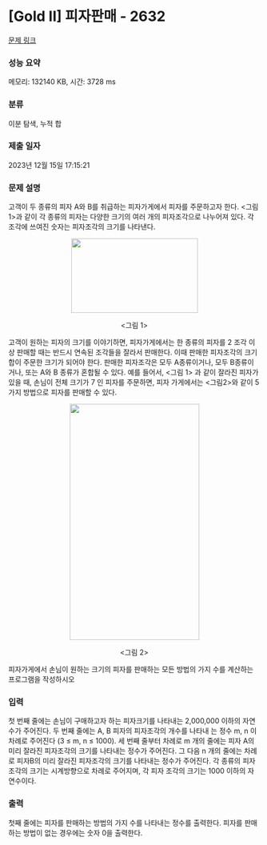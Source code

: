 # [Gold II] 피자판매 - 2632 

[문제 링크](https://www.acmicpc.net/problem/2632) 

### 성능 요약

메모리: 132140 KB, 시간: 3728 ms

### 분류

이분 탐색, 누적 합

### 제출 일자

2023년 12월 15일 17:15:21

### 문제 설명

<p>고객이 두 종류의 피자 A와 B를 취급하는 피자가게에서 피자를 주문하고자 한다. <그림 1>과 같이 각 종류의 피자는 다양한 크기의 여러 개의 피자조각으로 나누어져 있다. 각 조각에 쓰여진 숫자는 피자조각의 크기를 나타낸다.</p>

<p style="text-align: center;"><img alt="" src="https://upload.acmicpc.net/716aac2f-1375-4484-bf48-023e0fd3d665/-/preview/" style="width: 253px; height: 149px;"></p>

<p style="text-align: center;"><그림 1></p>

<p>고객이 원하는 피자의 크기를 이야기하면, 피자가게에서는 한 종류의 피자를 2 조각 이상 판매할 때는 반드시 연속된 조각들을 잘라서 판매한다. 이때 판매한 피자조각의 크기 합이 주문한 크기가 되어야 한다. 판매한 피자조각은 모두 A종류이거나, 모두 B종류이거나, 또는 A와 B 종류가 혼합될 수 있다. 예를 들어서, <그림 1> 과 같이 잘라진 피자가 있을 때, 손님이 전체 크기가 7 인 피자를 주문하면, 피자 가게에서는 <그림2>와 같이 5 가지 방법으로 피자를 판매할 수 있다.</p>

<p style="text-align: center;"><img alt="" src="https://upload.acmicpc.net/11e274ec-7970-42ad-9ffa-6d926b261f19/-/preview/" style="width: 259px; height: 472px;"></p>

<p style="text-align: center;"><그림 2></p>

<p>피자가게에서 손님이 원하는 크기의 피자를 판매하는 모든 방법의 가지 수를 계산하는 프로그램을 작성하시오</p>

### 입력 

 <p>첫 번째 줄에는 손님이 구매하고자 하는 피자크기를 나타내는 2,000,000 이하의 자연수가 주어진다. 두 번째 줄에는 A, B 피자의 피자조각의 개수를 나타내 는 정수 m, n 이 차례로 주어진다 (3 ≤ m, n ≤ 1000). 세 번째 줄부터 차례로 m 개의 줄에는 피자 A의 미리 잘라진 피자조각의 크기를 나타내는 정수가 주어진다. 그 다음 n 개의 줄에는 차례로 피자B의 미리 잘라진 피자조각의 크기를 나타내는 정수가 주어진다. 각 종류의 피자조각의 크기는 시계방향으로 차례로 주어지며, 각 피자 조각의 크기는 1000 이하의 자연수이다.</p>

### 출력 

 <p>첫째 줄에는 피자를 판매하는 방법의 가지 수를 나타내는 정수를 출력한다. 피자를 판매하는 방법이 없는 경우에는 숫자 0을 출력한다.</p>

